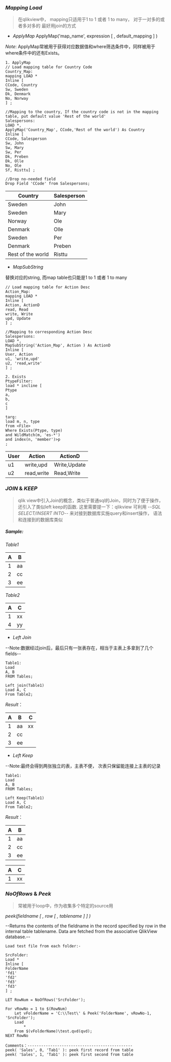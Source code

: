 ### *Mapping Load*

> 在qlikview中， mapping只适用于1 to 1 或者 1 to many， 对于一对多的或者多对多的 最好用join的方式

- *ApplyMap*
ApplyMap('map_name', expression [ , default_mapping ] )

*Note*: ApplyMap常被用于获得对应数据值和where筛选条件中，同样被用于where条件中的还有Exists。

```
1. ApplyMap
// Load mapping table for Country Code
Country_Map:
mapping LOAD * 
Inline [
CCode, Country
Sw, Sweden
Dk, Denmark
No, Norway
] ;

//Mapping to the country, If the country code is not in the mapping table, put default value 'Rest of the world'
Salespersons:
LOAD *, 
ApplyMap('Country_Map', CCode,'Rest of the world') As Country 
Inline [
CCode, Salesperson 
Sw, John
Sw, Mary
Sw, Per 
Dk, Preben
Dk, Olle
No, Ole 
Sf, Risttu] ;

//Drop no-needed field
Drop Field 'CCode' from Salespersons;

```
Country | Salesperson
----------------- | ---------
Sweden | John
Sweden | Mary
Norway | Ole
Denmark | Olle
Sweden | Per
Denmark | Preben
Rest of the world | Risttu


- *MapSubString*

替换对应的string, 而map table也只能是1 to 1 或者 1 to many

```
// Load mapping table for Action Desc
Action_Map:
mapping LOAD * 
Inline [
Action, ActionD
read, Read
write, Write
upd, Update
] ;

//Mapping to corresponding Action Desc
Salespersons:
LOAD *, 
MapSubString('Action_Map', Action ) As ActionD 
Inline [
User, Action 
u1, 'write,upd'
u2, 'read,write'
] ;

2. Exists
PtypeFilter:
load * incline [
Ptype
a,
b,
c
]

targ:
load m, n, type
from <File>
Where Exists(Ptype, type)
and WildMatch(m, 'es-*')
and index(n, 'member')>p
;

```

User | Action | ActionD
----- | ------------- | -------------
u1 | write,upd | Write,Update
u2 | read,write | Read,Write


### *JOIN* & *KEEP*

> qlik view中引入Join的概念，类似于普通sql的Join，同时为了便于操作，还引入了类似left keep的函数.
这里需要提一下：qlikview 可利用 --*SQL SELECT/INSERT INTO*-- 来对接到数据库实施query和insert操作， 语法和连接到的数据库类似

##### *Sample:*
*Table1*

A | B
---- | ----
1 | aa
2 | cc
3 | ee

*Table2*

A | C
---- | ----
1 | xx
4 | yy

- *Left Join* 

--Note:数据经过join后，最后只有一张表存在，相当于主表上多拿到了几个fields--

```
Table1:
Load
A, B
FROM Tables;

Left join(Table1)
Load A, C
From Table2;

```
*Result*：

A | B | C
---- | ---- | ----
1 | aa | xx
2 | cc | 
3 | ee | 


- *Left Keep*

--Note:最终会得到两张独立的表，主表不便， 次表只保留能连接上主表的记录

```
Table1:
Load
A, B
FROM Tables;

Left Keep(Table1)
Load A, C
From Table2;

```

*Result*：

A | B
---- | ----
1 | aa
2 | cc
3 | ee

A | C
---- | ----
1 | xx


### *NoOfRows* & *Peek*

> 常被用于loop中，作为收集多个特定的source用

*peek(fieldname [ , row [ , tablename ] ] )*

--Returns the contents of the fieldname in the record specified by row in the internal table tablename. Data are fetched from the associative QlikView database.-- 

```
Load test file from each folder:-

SrcFolder:
Load * 
Inline [
FolderName
'fd1'
'fd2'
'fd3'
'fd3'
] ;

LET RowNum = NoOfRows('SrcFolder');

For vRowNo = 1 to $(RowNum)
	Let vFolderName = 'C:\\Test\' & Peek('FolderName', vRowNo-1, 'SrcFolder');
	Load
		*
	From $(vFolderName)\test.qvd(qvd);
NEXT RowNo

Comments：----------------------------------------------
peek( 'Sales', 0, 'Tab1' ): peek first record from table
peek( 'Sales', 1, 'Tab1' ): peek first second from table
```

